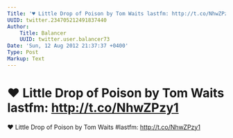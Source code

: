 ```yaml
---
Title: '♥ Little Drop of Poison by Tom Waits lastfm: http://t.co/NhwZPzy1'
UUID: twitter.234705212491837440
Author:
    Title: Balancer
    UUID: twitter.user.balancer73
Date: 'Sun, 12 Aug 2012 21:37:37 +0400'
Type: Post
Markup: Text
---
```


# ♥ Little Drop of Poison by Tom Waits lastfm: http://t.co/NhwZPzy1

♥ Little Drop of Poison by Tom Waits #lastfm:
http://t.co/NhwZPzy1